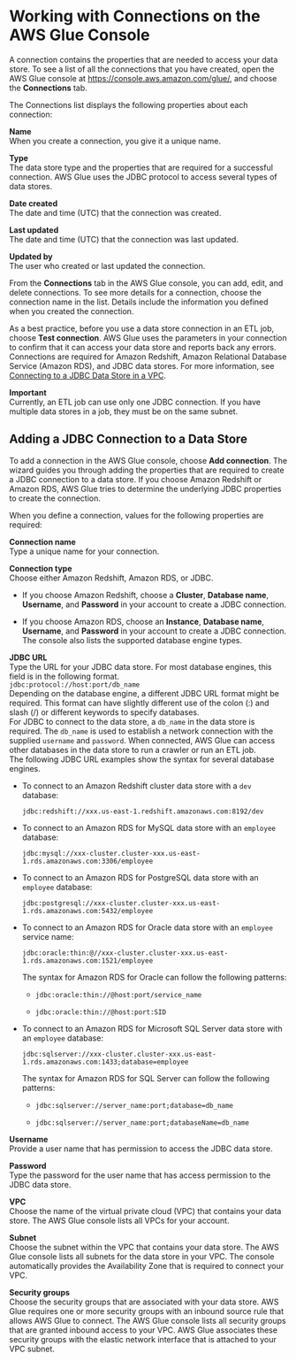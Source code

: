 # Working with Connections on the AWS Glue Console<a name="console-connections"></a>

A connection contains the properties that are needed to access your data store\. To see a list of all the connections that you have created, open the AWS Glue console at [https://console\.aws\.amazon\.com/glue/](https://console.aws.amazon.com/glue/), and choose the **Connections** tab\.

The Connections list displays the following properties about each connection:

**Name**  
When you create a connection, you give it a unique name\.

**Type**  
The data store type and the properties that are required for a successful connection\. AWS Glue uses the JDBC protocol to access several types of data stores\.

**Date created**  
The date and time \(UTC\) that the connection was created\.

**Last updated**  
The date and time \(UTC\) that the connection was last updated\.

**Updated by**  
The user who created or last updated the connection\.

From the **Connections** tab in the AWS Glue console, you can add, edit, and delete connections\. To see more details for a connection, choose the connection name in the list\. Details include the information you defined when you created the connection\.

As a best practice, before you use a data store connection in an ETL job, choose **Test connection**\. AWS Glue uses the parameters in your connection to confirm that it can access your data store and reports back any errors\. Connections are required for Amazon Redshift, Amazon Relational Database Service \(Amazon RDS\), and JDBC data stores\. For more information, see [Connecting to a JDBC Data Store in a VPC](populate-add-connection.md#connection-JDBC-VPC)\. 

**Important**  
Currently, an ETL job can use only one JDBC connection\. If you have multiple data stores in a job, they must be on the same subnet\.

## Adding a JDBC Connection to a Data Store<a name="console-connections-wizard"></a>

To add a connection in the AWS Glue console, choose **Add connection**\. The wizard guides you through adding the properties that are required to create a JDBC connection to a data store\. If you choose Amazon Redshift or Amazon RDS, AWS Glue tries to determine the underlying JDBC properties to create the connection\. 

When you define a connection, values for the following properties are required:

**Connection name**  
Type a unique name for your connection\.

**Connection type**  
Choose either Amazon Redshift, Amazon RDS, or JDBC\.   

+ If you choose Amazon Redshift, choose a **Cluster**, **Database name**, **Username**, and **Password** in your account to create a JDBC connection\.

+ If you choose Amazon RDS, choose an **Instance**, **Database name**, **Username**, and **Password** in your account to create a JDBC connection\. The console also lists the supported database engine types\.

**JDBC URL**  
Type the URL for your JDBC data store\. For most database engines, this field is in the following format\.  
 ` jdbc:protocol://host:port/db_name `   
Depending on the database engine, a different JDBC URL format might be required\. This format can have slightly different use of the colon \(:\) and slash \(/\) or different keywords to specify databases\.   
For JDBC to connect to the data store, a `db_name` in the data store is required\. The `db_name` is used to establish a network connection with the supplied `username` and `password`\. When connected, AWS Glue can access other databases in the data store to run a crawler or run an ETL job\.  
The following JDBC URL examples show the syntax for several database engines\.  

+ To connect to an Amazon Redshift cluster data store with a `dev` database:

   `jdbc:redshift://xxx.us-east-1.redshift.amazonaws.com:8192/dev` 

+ To connect to an Amazon RDS for MySQL data store with an `employee` database:

   `jdbc:mysql://xxx-cluster.cluster-xxx.us-east-1.rds.amazonaws.com:3306/employee` 

+ To connect to an Amazon RDS for PostgreSQL data store with an `employee` database:

   `jdbc:postgresql://xxx-cluster.cluster-xxx.us-east-1.rds.amazonaws.com:5432/employee` 

+ To connect to an Amazon RDS for Oracle data store with an `employee` service name:

   `jdbc:oracle:thin:@//xxx-cluster.cluster-xxx.us-east-1.rds.amazonaws.com:1521/employee` 

  The syntax for Amazon RDS for Oracle can follow the following patterns:

  + `jdbc:oracle:thin://@host:port/service_name`

  + `jdbc:oracle:thin://@host:port:SID`

+ To connect to an Amazon RDS for Microsoft SQL Server data store with an `employee` database:

   `jdbc:sqlserver://xxx-cluster.cluster-xxx.us-east-1.rds.amazonaws.com:1433;database=employee` 

  The syntax for Amazon RDS for SQL Server can follow the following patterns:

  + `jdbc:sqlserver://server_name:port;database=db_name`

  + `jdbc:sqlserver://server_name:port;databaseName=db_name`

**Username**  
Provide a user name that has permission to access the JDBC data store\.

**Password**  
Type the password for the user name that has access permission to the JDBC data store\.

**VPC**  
Choose the name of the virtual private cloud \(VPC\) that contains your data store\. The AWS Glue console lists all VPCs for your account\.

**Subnet**  
Choose the subnet within the VPC that contains your data store\. The AWS Glue console lists all subnets for the data store in your VPC\. The console automatically provides the Availability Zone that is required to connect your VPC\. 

**Security groups**  
Choose the security groups that are associated with your data store\. AWS Glue requires one or more security groups with an inbound source rule that allows AWS Glue to connect\. The AWS Glue console lists all security groups that are granted inbound access to your VPC\. AWS Glue associates these security groups with the elastic network interface that is attached to your VPC subnet\.